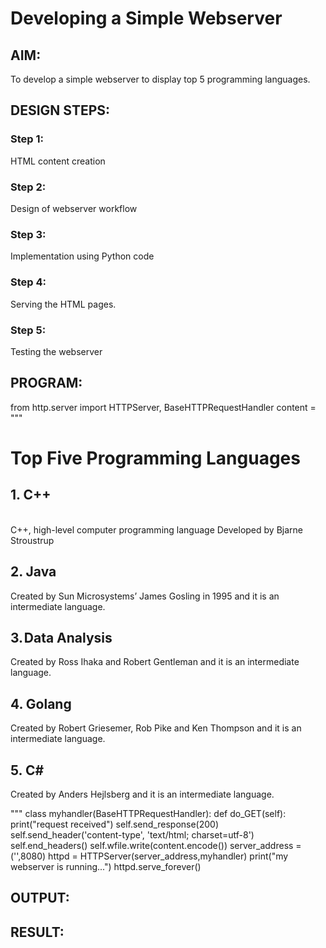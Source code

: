 # Developing a Simple Webserver
## AIM:
To develop a simple webserver to display top 5 programming languages.

## DESIGN STEPS:
### Step 1: 
HTML content creation
### Step 2:
Design of webserver workflow
### Step 3:
Implementation using Python code
### Step 4:
Serving the HTML pages.
### Step 5:
Testing the webserver

## PROGRAM:
from http.server import HTTPServer, BaseHTTPRequestHandler
content = """
<!DOCTYPE html>
<html>
<head>
<title>My webserver</title>
</head>
<body>
<h1>Top Five Programming Languages</h1>
<h2>1. C++</h2>
<br>
C++, high-level computer programming language Developed by Bjarne Stroustrup 
<br>
<h2>2. Java</h2>
Created by Sun Microsystems’ James Gosling in 1995 and it is an intermediate language.

<br>
<h2>3. Data Analysis</h2>
Created by Ross Ihaka and Robert Gentleman and it is an intermediate language.

<br>
<h2>4. Golang </h2>
Created by  Robert Griesemer, Rob Pike and Ken Thompson and it is an intermediate language.

<br>
<h2>5. C# </h2>
Created by Anders Hejlsberg and it is an intermediate language.

<br>
</body>
</html>

"""
class myhandler(BaseHTTPRequestHandler):
    def do_GET(self):
        print("request received")
        self.send_response(200)
        self.send_header('content-type', 'text/html; charset=utf-8')
        self.end_headers()
        self.wfile.write(content.encode())
server_address = ('',8080)
httpd = HTTPServer(server_address,myhandler)
print("my webserver is running...")
httpd.serve_forever()


## OUTPUT:


## RESULT:
